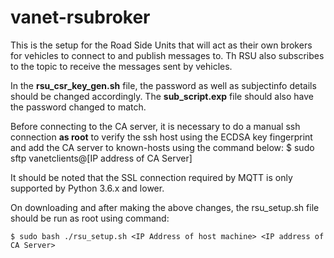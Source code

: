 # vanet-rsubroker

This is the setup for the Road Side Units that will act as their own brokers for vehicles to connect to and publish messages to. Th RSU also subscribes to the topic to receive the messages sent by vehicles.

In the **rsu_csr_key_gen.sh** file, the password as well as subjectinfo details should be changed accordingly. The **sub_script.exp** file should also have the password changed to match.

Before connecting to the CA server, it is necessary to do a manual ssh connection **as root** to verify the ssh host using the ECDSA key fingerprint and add the CA server to known-hosts using the command below:
    $ sudo sftp vanetclients@[IP address of CA Server]

It should be noted that the SSL connection required by MQTT is only supported by Python 3.6.x and lower.

On downloading and after making the above changes, the rsu_setup.sh file should be run as root using command:

    $ sudo bash ./rsu_setup.sh <IP Address of host machine> <IP address of CA Server>

